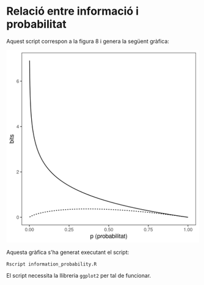 # Relació entre informació i probabilitat

Aquest script correspon a la figura 8 i genera la següent gràfica:

![Relació entre informació i probabilitat](information_probability.png)

Aquesta gràfica s'ha generat executant el script:

```
Rscript information_probability.R
```

El script necessita la llibreria `ggplot2` per tal de funcionar.
